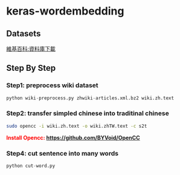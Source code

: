 # keras-wordembedding

## Datasets

[維基百科:資料庫下載](https://zh.wikipedia.org/wiki/Wikipedia:%E6%95%B0%E6%8D%AE%E5%BA%93%E4%B8%8B%E8%BD%BD)

## Step By Step

### Step1: preprocess wiki dataset

```python
python wiki-preprocess.py zhwiki-articles.xml.bz2 wiki.zh.text
```

### Step2: transfer simpled chinese into traditinal chinese

```bash
sudo opencc -i wiki.zh.text -o wiki.zhTW.text -c s2t
```

<b style="color:red;">Install Opencc: https://github.com/BYVoid/OpenCC</b>

### Step4: cut sentence into many words

```python
python cut-word.py
```